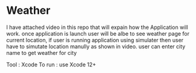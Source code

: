 # Weather

I have attached video in this repo that will expain how the Application will work. 
once application is launch user will be albe to see weather page for current location, if user is running application using simulater then user have to simutate location manully as shown in video.
user can enter city name to get weather for city 

Tool : Xcode 
To run : use Xcode 12+ 
